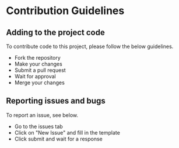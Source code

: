 # Contribution Guidelines

## Adding to the project code
To contribute code to this project, please follow the below guidelines.

- Fork the repository
- Make your changes
- Submit a pull request
- Wait for approval
- Merge your changes

## Reporting issues and bugs
To report an issue, see below.

- Go to the issues tab
- Click on "New Issue" and fill in the template
- Click submit and wait for a response